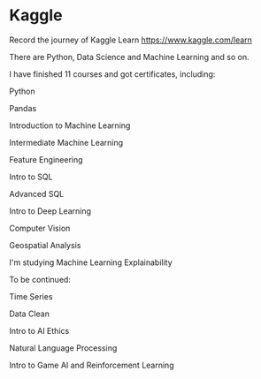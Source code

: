 # Kaggle

Record the journey of Kaggle Learn https://www.kaggle.com/learn

There are Python, Data Science and Machine Learning and so on.


I have finished 11 courses and got certificates, including:

Python

Pandas

Introduction to Machine Learning

Intermediate Machine Learning

Feature Engineering

Intro to SQL

Advanced SQL

Intro to Deep Learning

Computer Vision

Geospatial Analysis


I'm studying Machine Learning Explainability


To be continued:

Time Series

Data Clean

Intro to AI Ethics

Natural Language Processing

Intro to Game AI and Reinforcement Learning
